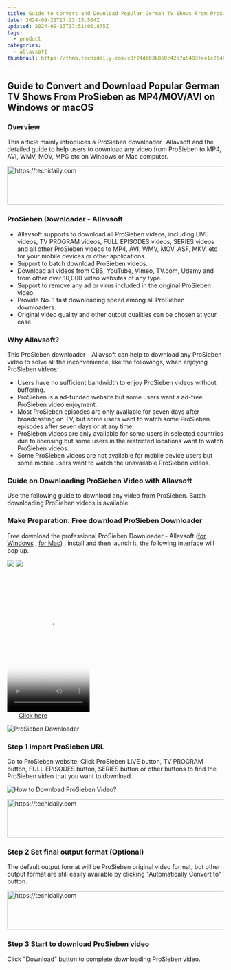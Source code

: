 ```yaml
---
title: Guide to Convert and Download Popular German TV Shows From ProSieben as MP4/MOV/AVI on Windows or macOS
date: 2024-09-21T17:23:15.504Z
updated: 2024-09-23T17:51:00.875Z
tags:
  - product
categories:
  - allavsoft
thumbnail: https://thmb.techidaily.com/c0f24db03b860c42b7a5483fee1c2648117629efa1bce5d10af4b04e6cf949ee.jpg
---
```


## Guide to Convert and Download Popular German TV Shows From ProSieben as MP4/MOV/AVI on Windows or macOS

### Overview

This article mainly introduces a ProSieben downloader -Allavsoft and the detailed guide to help users to download any video from ProSieben to MP4, AVI, WMV, MOV, MPG etc on Windows or Mac computer.

<!-- affiliate ads begin -->
<a href="https://appsumo.8odi.net/c/5597632/2100542/7443" target="_top" id="2100542">
  <img src="//a.impactradius-go.com/display-ad/7443-2100542" border="0" alt="https://techidaily.com" width="728" height="90"/>
</a>
<img height="0" width="0" src="https://appsumo.8odi.net/i/5597632/2100542/7443" style="position:absolute;visibility:hidden;" border="0" />
<!-- affiliate ads end -->

### ProSieben Downloader - Allavsoft

* Allavsoft supports to download all ProSieben videos, including LIVE videos, TV PROGRAM videos, FULL EPISODES videos, SERIES videos and all other ProSieben videos to MP4, AVI, WMV, MOV, ASF, MKV, etc for your mobile devices or other applications.
* Support to batch download ProSieben videos.
* Download all videos from CBS, YouTube, Vimeo, TV.com, Udemy and from other over 10,000 video websites of any type.
* Support to remove any ad or virus included in the original ProSieben video.
* Provide No. 1 fast downloading speed among all ProSieben downloaders.
* Original video quality and other output qualities can be chosen at your ease.

### Why Allavsoft?

This ProSieben downloader - Allavsoft can help to download any ProSieben video to solve all the inconvenience, like the followings, when enjoying ProSieben videos:

* Users have no sufficient bandwidth to enjoy ProSieben videos without buffering.
* ProSieben is a ad-funded website but some users want a ad-free ProSieben video enjoyment.
* Most ProSieben episodes are only available for seven days after broadcasting on TV, but some users want to watch some ProSieben episodes after seven days or at any time.
* ProSieben videos are only available for some users in selected countries due to licensing but some users in the restricted locations want to watch ProSieben videos.
* Some ProSieben videos are not available for mobile device users but some mobile users want to watch the unavailable ProSieben videos.

### Guide on Downloading ProSieben Video with Allavsoft

Use the following guide to download any video from ProSieben. Batch downloading ProSieben videos is available.

### Make Preparation: Free download ProSieben Downloader

Free download the professional ProSieben Downloader - Allavsoft ([for Windows](https://tools.techidaily.com/allavsoft/products/) , [for Mac](https://tools.techidaily.com/allavsoft/products/)) , install and then launch it, the following interface will pop up.

[![](https://www.allavsoft.com/how-to/../images/how-to/free-download-win.jpg)](https://tools.techidaily.com/allavsoft/products/) [![](https://www.allavsoft.com/how-to/../images/how-to/free-download-mac.jpg)](https://tools.techidaily.com/allavsoft/products/)

<!-- affiliate ads begin -->
<span id="1702748">
					<video width="192" height="320" style="cursor:pointer"
           poster="//a.impactradius-go.com/display-clicktoplayimage/1702748.png"
           onclick="if(!this.playClicked){this.play();this.setAttribute('controls',true);this.playClicked=true;}">
	   <source src="//a.impactradius-go.com/display-ad/18544-1702748">
	   <img src="//a.impactradius-go.com/display-clicktoplayimage/1702748.png" style="border: none; height: 100%; width: 100%; object-fit: contain">
	</video>
	<div style="width:120px;text-align:center"><a href="javascript:window.open(decodeURIComponent('https%3A%2F%2Ftwopages.pxf.io%2Fc%2F5597632%2F1702748%2F18544'), '_blank');void(0);">Click here</a></div>
</span>
<img height="0" width="0" src="https://imp.pxf.io/i/5597632/1702748/18544" style="position:absolute;visibility:hidden;" border="0" />
<!-- affiliate ads end -->

![ProSieben Downloader](https://www.allavsoft.com/how-to/../images/allavsoft/screen-shot-600.jpg)

### Step 1 Import ProSieben URL

Go to ProSieben website. Click ProSieben LIVE button, TV PROGRAM button, FULL EPISODES button, SERIES button or other buttons to find the ProSieben video that you want to download.

![How to Download ProSieben Video?](https://www.allavsoft.com/how-to/../images/how-to/download-rtmp-video/download-rtmp-video.jpg)

<!-- affiliate ads begin -->
<a href="https://ephamedtechinc.pxf.io/c/5597632/2123509/26400" target="_top" id="2123509">
  <img src="//a.impactradius-go.com/display-ad/26400-2123509" border="0" alt="https://techidaily.com" width="728" height="90"/>
</a>
<img height="0" width="0" src="https://ephamedtechinc.pxf.io/i/5597632/2123509/26400" style="position:absolute;visibility:hidden;" border="0" />
<!-- affiliate ads end -->

### Step 2 Set final output format (Optional)

The default output format will be ProSieben original video format, but other output format are still easily available by clicking "Automatically Convert to" button.

<!-- affiliate ads begin -->
<a href="https://appsumo.8odi.net/c/5597632/2082538/7443" target="_top" id="2082538">
  <img src="//a.impactradius-go.com/display-ad/7443-2082538" border="0" alt="https://techidaily.com" width="728" height="90"/>
</a>
<img height="0" width="0" src="https://appsumo.8odi.net/i/5597632/2082538/7443" style="position:absolute;visibility:hidden;" border="0" />
<!-- affiliate ads end -->

### Step 3 Start to download ProSieben video

Click "Download" button to complete downloading ProSieben video.

<ins class="adsbygoogle"
     style="display:block"
     data-ad-format="autorelaxed"
     data-ad-client="ca-pub-7571918770474297"
     data-ad-slot="1223367746"></ins>

<ins class="adsbygoogle"
     style="display:block"
     data-ad-client="ca-pub-7571918770474297"
     data-ad-slot="8358498916"
     data-ad-format="auto"
     data-full-width-responsive="true"></ins>



